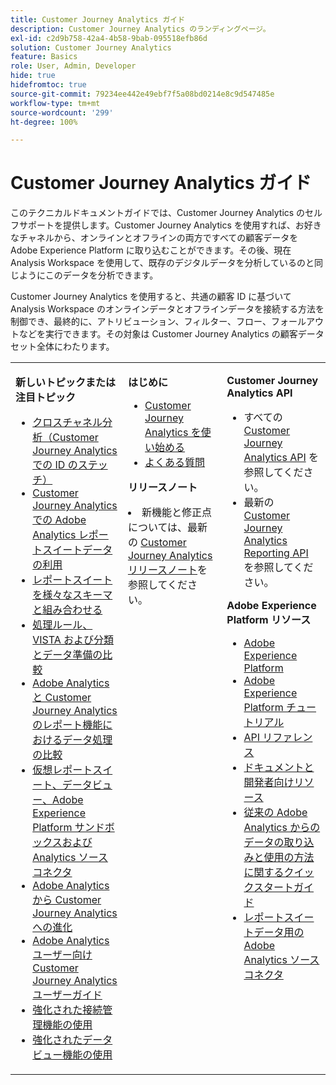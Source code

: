 ```yaml
---
title: Customer Journey Analytics ガイド
description: Customer Journey Analytics のランディングページ。
exl-id: c2d9b758-42a4-4b58-9bab-095518efb86d
solution: Customer Journey Analytics
feature: Basics
role: User, Admin, Developer
hide: true
hidefromtoc: true
source-git-commit: 79234ee442e49ebf7f5a08bd0214e8c9d547485e
workflow-type: tm+mt
source-wordcount: '299'
ht-degree: 100%

---
```


# Customer Journey Analytics ガイド

このテクニカルドキュメントガイドでは、Customer Journey Analytics のセルフサポートを提供します。Customer Journey Analytics を使用すれば、お好きなチャネルから、オンラインとオフラインの両方ですべての顧客データを Adobe Experience Platform に取り込むことができます。その後、現在 Analysis Workspace を使用して、既存のデジタルデータを分析しているのと同じようにこのデータを分析できます。

Customer Journey Analytics を使用すると、共通の顧客 ID に基づいて Analysis Workspace のオンラインデータとオフラインデータを接続する方法を制御でき、最終的に、アトリビューション、フィルター、フロー、フォールアウトなどを実行できます。その対象は Customer Journey Analytics の顧客データセット全体にわたります。

<table frame="none"> 
 <tbody> 
  <tr> 
   <td colname="col1" colsep="0" rowsep="0" valign="top"> <p class="head"> <b>新しいトピックまたは注目トピック</b> </p> <p> 
     <ul>
      <li><a href="https://experienceleague.adobe.com/docs/analytics-platform/using/stitching/overview.html?lang=ja"> クロスチャネル分析（Customer Journey Analytics での ID のステッチ）</a> </li>
      <li><a href="https://experienceleague.adobe.com/docs/analytics-platform/using/compare-aa-cja/cja-aa-comparison/aa-data-in-cja.html?lang=ja">Customer Journey Analytics での Adobe Analytics レポートスイートデータの利用 </a> </li>
      <li><a href="https://experienceleague.adobe.com/docs/analytics-platform/using/cja-usecases/combine-report-suites.html?lang=ja"> レポートスイートを様々なスキーマと組み合わせる </a> </li>
      <li><a href="https://experienceleague.adobe.com/docs/analytics-platform/using/compare-aa-cja/cja-aa-comparison/pr-vista-dataprep.html?lang=ja"> 処理ルール、VISTA および分類とデータ準備の比較 </a> </li>
      <li><a href="https://experienceleague.adobe.com/docs/analytics-platform/using/compare-aa-cja/cja-aa-comparison/data-processing-comparisons.html?lang=ja"> Adobe Analytics と Customer Journey Analytics のレポート機能におけるデータ処理の比較 </a> </li>
      <li><a href="https://experienceleague.adobe.com/docs/analytics-platform/using/compare-aa-cja/cja-aa-comparison/vrs-dataview-sandbox-adc.html?lang=ja"> 仮想レポートスイート、データビュー、Adobe Experience Platform サンドボックスおよび Analytics ソースコネクタ </a> </li>
      <li><a href="https://experienceleague.adobe.com/docs/analytics-platform/using/compare-aa-cja/aa-to-cja.html?lang=ja"> Adobe Analytics から Customer Journey Analytics への進化 </a> </li>
      <li><a href="https://experienceleague.adobe.com/docs/analytics-platform/using/compare-aa-cja/aa-to-cja-user.html?lang=ja"> Adobe Analytics ユーザー向け Customer Journey Analytics ユーザーガイド </a> </li>
     <li><a href="https://experienceleague.adobe.com/docs/analytics-platform/using/cja-connections/manage-connections.html?lang=ja#connection-detail"> 強化された接続管理機能の使用 </a> </li>
      <li><a href="https://experienceleague.adobe.com/docs/analytics-platform/using/cja-dataviews/data-views.html?lang=ja#cja-dataviews"> 強化されたデータビュー機能の使用 </a> </li>
   <td colname="col2" valign="top"><p class="head"> <b>はじめに</b> </p> 
      <ul> 
      <li><a href="https://experienceleague.adobe.com/docs/analytics-platform/using/cja-overview/cja-getting-started.html?lang=ja">Customer Journey Analytics を使い始める</a> </li> 
      <li><a href="https://experienceleague.adobe.com/docs/analytics-platform/using/cja-overview/cja-faq.html?lang=ja">よくある質問</a> </li> 
   </ul> <p class="head"><b>リリースノート</b> </p> 
     <li>新機能と修正点については、最新の <a href="https://experienceleague.adobe.com/docs/analytics-platform/using/releases/latest.html?lang=ja" format="https" scope="external">Customer Journey Analytics リリースノート</a>を参照してください。 </li>
    <td colname="col3" valign="top"> <p class="head"><b>Customer Journey Analytics API</b> </p> 
    <ul> 
     <li>すべての <a href="https://developer.adobe.com/cja-apis/docs/" format="https" scope="external">Customer Journey Analytics API</a> を参照してください。 </li>
      <li>最新の <a href="https://developer.adobe.com/cja-apis/docs/api/#tag/Reporting-API" format="https" scope="external">Customer Journey Analytics Reporting API</a> を参照してください。 </li>
    </ul> <p class="head"> <b>Adobe Experience Platform リソース</b> </p> 
    <ul> 
     <li><a href="https://www.adobe.com/jp/experience-platform.html" format="http" scope="external">Adobe Experience Platform</a> </li> 
     <li> <a href="https://experienceleague.adobe.com/docs/platform-learn/tutorials/overview.html?lang=ja" format="https" scope="external">Adobe Experience Platform チュートリアル</a> </li> 
     <li><a href="https://www.adobe.io/apis/experienceplatform/home/api-reference.html" format="https" scope="external">API リファレンス</a> </li> 
     <li><a href="https://www.adobe.com/jp/experience-platform/documentation-and-developer-resources.html" format="https" scope="external">ドキュメントと開発者向けリソース</a> </li>
     <li><a href="https://experienceleague.adobe.com/docs/analytics-platform/using/cja-data-ingestion/ingest-use-guides/analytics.html?lang=ja" format="https" scope="external"> 従来の Adobe Analytics からのデータの取り込みと使用の方法に関するクイックスタートガイド
     <li><a href="https://experienceleague.adobe.com/docs/experience-platform/sources/connectors/adobe-applications/analytics.html?lang=ja" format="https" scope="external">レポートスイートデータ用の Adobe Analytics ソースコネクタ</a> </li>
    </ul> </td> 
  </tr> 
 </tbody> 
</table>
